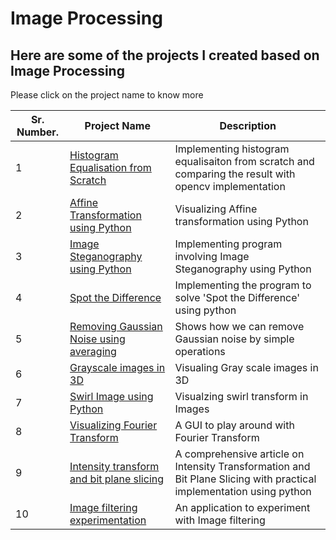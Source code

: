 # Image Processing 

## Here are some of the projects I created based on Image Processing 
Please click on the project name to know more 


| Sr. Number.   | Project Name                           |  Description  | 
|---------------|----------------------------------------|---------------| 
| 1 | [Histogram Equalisation from Scratch](https://github.com/hardikkamboj/Histogram-Equalisation-from-scratch)| Implementing histogram equalisaiton from scratch and comparing the result with opencv implementation| 
| 2 | [Affine Transformation using Python](https://github.com/hardikkamboj/affine_transformation_python) | Visualizing Affine transformation using Python|
| 3 | [Image Steganography using Python](https://github.com/hardikkamboj/Image-Steganography-using-python) | Implementing program involving Image Steganography using Python|
| 4 | [Spot the Difference](https://github.com/hardikkamboj/Spot-the-difference) | Implementing the program to solve 'Spot the Difference' using python|
| 5 | [Removing Gaussian Noise using averaging](https://github.com/hardikkamboj/Removing_noise_using__averaging) | Shows how we can remove Gaussian noise by simple operations|
| 6 | [Grayscale images in 3D](https://github.com/hardikkamboj/GrayImages-in-3d)| Visualing Gray scale images in 3D |
| 7 | [Swirl Image using Python](https://github.com/hardikkamboj/swirl_image) | Visualzing swirl transform in Images |
| 8 | [Visualizing Fourier Transform](https://github.com/hardikkamboj/fourier_transform_gui) | A GUI to play around with Fourier Transform |
| 9 | [Intensity transform and bit plane slicing](https://medium.com/@hardikkamboj1/intensity-tranformation-bit-plane-slicing-in-python-a48a909121e1) | A comprehensive article on Intensity Transformation and Bit Plane Slicing with practical implementation using python|
| 10 | [Image filtering experimentation](https://github.com/hardikkamboj/Image-filtering-experimentation) | An application to experiment with Image filtering| 
